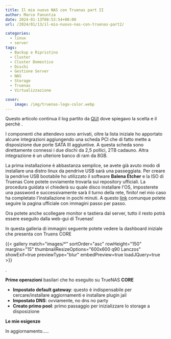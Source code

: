 ```yaml
---
title: Il mio nuovo NAS con Truenas part II
author: Marco Fanuntza
date: 2024-01-13T08:53:54+00:00
url: /2024/01/13/il-mio-nuovo-nas-con-truenas-part2/

categories:
  - linux
  - server
tags:
  - Backup e Ripristino
  - Cluster
  - Cluster Domestico
  - Dischi
  - Gestione Server
  - NAS
  - Storage
  - Truenas
  - Virtualizzazione

cover:
    image: /img/truenas-logo-color.webp
---
```


Questo articolo continua il log partito da [QUI](https://marcofanuntza.it/2024/01/01/il-mio-nuovo-nas-con-truenas/) dove spiegavo la scelta e il perchè .

I componenti che attendevo sono arrivati, oltre la lista iniziale ho apportato alcune integrazioni aggiungendo una scheda PCI che di fatto mette a disposizione due porte SATA III aggiuntive. A questa scheda sono direttamente connessi i due dischi da 2,5 pollici, 2TB cadauno. Altra integrazione è un ulteriore banco di ram da 8GB.

La prima installazione è abbastanza semplice, se avete già avuto modo di installare una distro linux da pendrive USB sarà una passeggiata. Per creare la pendrive USB bootabile ho utilizzato il software **Balena Etcher** e la ISO di Truenas Core potete ovviamente trovarla sui repository ufficiali. La procedura guidata vi chiederà su quale disco installare l'OS, imposterete una password e successivamente sarà il turno della rete, finito! nel mio caso ha completato l'installazione in pochi minuti. A questo [link](https://www.truenas.com/blog/how-to-install-truenas-core/)  comunque potete seguire la pagina ufficiale con immagini passo per passo.

Ora potete anche scollegare monitor e tastiera dal server, tutto il resto potrà essere eseguito dalla web-gui di Truenas!


In questa galleria di immagini seguente potete vedere la dashboard iniziale che presenta con Truens CORE

{{< gallery match="images/*" sortOrder="asc" rowHeight="150" margins="15" thumbnailResizeOptions="600x600 q90 Lanczos" showExif=true previewType="blur" embedPreview=true loadJQuery=true >}}



.


**Prime operazioni** basilari che ho eseguito su TrueNAS **CORE**

  * **Impostato default gateway**: questo è indispensabile per cercare/installare aggiornamenti e installare plugin jail
  * **Impostato DNS**: ovviamente, no dns no party
  * **Creato primo pool**: primo passaggio per inizializzare lo storage a disposizione

**Le mie esigenze**


In aggiornamento&#8230;..
